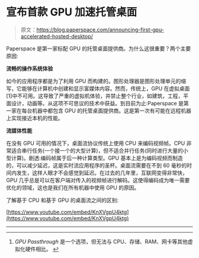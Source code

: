# 宣布首款 GPU 加速托管桌面

> 原文：<https://blog.paperspace.com/announcing-first-gpu-accelerated-hosted-desktop/>

Paperspace 是第一家标配 GPU 的托管桌面提供商。为什么这很重要？两个主要原因:

**流畅的操作系统体验**

如今的应用程序都是为了利用 GPU 而构建的。图形处理器是图形处理单元的缩写，它能够在计算机中创建和显示富媒体内容。然而，传统上，GPU 在虚拟桌面[1]中不可用。这导致了严重的虚拟机体验，并禁止整个行业，如建筑，工程，平面设计，动画等。从这项不可思议的技术中获益。到目前为止:Paperspace 是第一家在每台机器中都包含 GPU 的托管桌面提供商。这是第一次有可能在远程机器上实现接近本机的性能。

**流媒体性能**

在没有 GPU 可用的情况下，桌面流协议传统上使用 CPU 来编码视频帧。CPU 非常适合串行任务(一个接一个的大型计算)，但不适合并行任务(同时进行大量的小型计算)。剧透:编码帧属于后一种计算类型。GPU 基本上是为编码视频而制造的，可以减少延迟，这是实时流应用程序的圣杯。桌面流需要在不到 60 毫秒的时间内发生，这样人眼才不会感觉到延迟。在过去的几年里，互联网变得非常快，GPU 几乎总是可以在客户端对传入的视频帧进行解码。这使得编码成为唯一需要优化的领域，这也是我们在所有机器中使用 GPU 的原因。

了解基于 CPU 和基于 GPU 的桌面流之间的区别:

[https://www.youtube.com/embed/KnXVgpU4ktg](https://www.youtube.com/embed/KnXVgpU4ktg)

* * *

* * *

1.  *GPU Passthrough* 是一个选项，但无法与 CPU、存储、RAM、网卡等其他虚拟化硬件相比。 [↩︎](#fnref1)